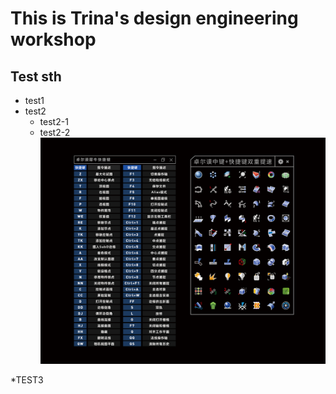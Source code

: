 # This is Trina's design engineering workshop
## Test sth
* test1
* test2
  * test2-1
  * test2-2
![](https://github.com/Trina-Zhao-design/TTT1/blob/main/%E5%8D%93%E5%B0%94%E8%B0%9F%E7%8A%80%E7%89%9B%E5%BF%AB%E6%8D%B7%E9%94%AE.jpg)

*TEST3
